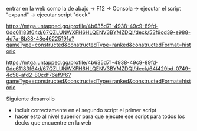 
entrar en la web como la de abajo -> F12 -> Consola -> ejecutar el script "expand" -> ejecutar script "deck"

https://mtga.untapped.gg/profile/4b635d71-4938-49c9-89fd-0dc61183f64d/67QZLUNWXFH6HLQENV3BYMZDQI/deck/53f9cd39-e988-4d7a-8b38-48e46225191a?gameType=constructed&constructedType=ranked&constructedFormat=historic

https://mtga.untapped.gg/profile/4b635d71-4938-49c9-89fd-0dc61183f64d/67QZLUNWXFH6HLQENV3BYMZDQI/deck/64f429bd-0749-4c58-afd2-80cdf76ef9f6?gameType=constructed&constructedType=ranked&constructedFormat=historic

Siguiente desarrollo 
- incluir correctamente en el segundo script el primer script
- hacer esto al nivel superior para que ejecute ese script para todos los decks que encuentre en la web
